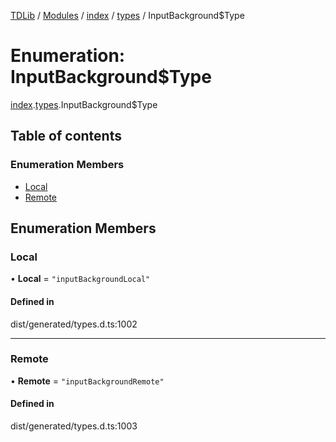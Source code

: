 [TDLib](../README.md) / [Modules](../modules.md) / [index](../modules/index.md) / [types](../modules/index.types.md) / InputBackground$Type

# Enumeration: InputBackground$Type

[index](../modules/index.md).[types](../modules/index.types.md).InputBackground$Type

## Table of contents

### Enumeration Members

- [Local](index.types.InputBackground_Type.md#local)
- [Remote](index.types.InputBackground_Type.md#remote)

## Enumeration Members

### Local

• **Local** = ``"inputBackgroundLocal"``

#### Defined in

dist/generated/types.d.ts:1002

___

### Remote

• **Remote** = ``"inputBackgroundRemote"``

#### Defined in

dist/generated/types.d.ts:1003
